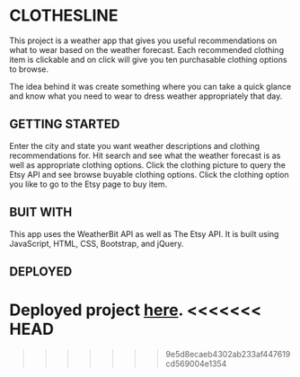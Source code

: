 # CLOTHESLINE

This project is a weather app that gives you useful recommendations on what to wear based on the weather forecast. Each recommended clothing item is clickable and on click will give you ten purchasable clothing options to browse. 

The idea behind it was create something where you can take a quick glance and know what you need to wear to dress weather appropriately that day. 

## GETTING STARTED

Enter the city and state you want weather descriptions and clothing recommendations for. Hit search and see what the weather forecast is as well as appropriate clothing options. Click the clothing picture to query the Etsy API and see browse buyable clothing options. Click the clothing option you like to go to the Etsy page to buy item. 

## BUIT WITH

This app uses the WeatherBit API as well as The Etsy API. It is built using JavaScript, HTML, CSS, Bootstrap, and jQuery.

## DEPLOYED

Deployed project [here](https://esingokgoz.github.io/Clothesline/). 
<<<<<<< HEAD
=======


>>>>>>> 9e5d8ecaeb4302ab233af447619cd569004e1354


